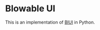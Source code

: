 # Blowable UI

This is an implementation of [BlUI](http://doi.acm.org/10.1145/1294211.1294250) in Python.

